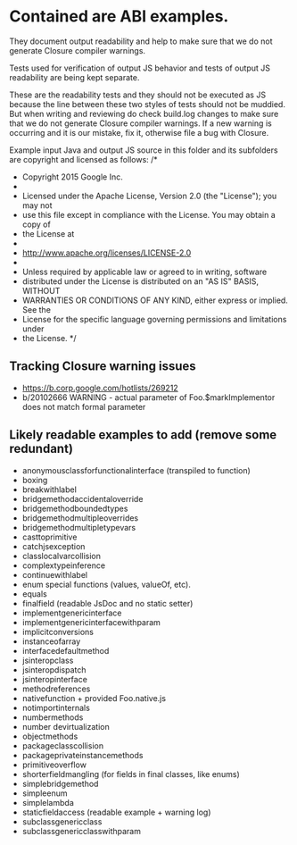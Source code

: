 # Contained are ABI examples.

They document output readability and help to make sure that we do not generate
Closure compiler warnings.

Tests used for verification of output JS behavior and tests of output JS
readability are being kept separate.

These are the readability tests and they should not be executed as JS
because the line between these two styles of tests should not be
muddied. But when writing and reviewing do check build.log changes to make
sure that we do not generate Closure compiler warnings. If a new warning is
occurring and it is our mistake, fix it, otherwise file a bug with Closure.

Example input Java and output JS source in this folder and its subfolders
are copyright and licensed as follows:
/*
 * Copyright 2015 Google Inc.
 *
 * Licensed under the Apache License, Version 2.0 (the "License"); you may not
 * use this file except in compliance with the License. You may obtain a copy of
 * the License at
 *
 * http://www.apache.org/licenses/LICENSE-2.0
 *
 * Unless required by applicable law or agreed to in writing, software
 * distributed under the License is distributed on an "AS IS" BASIS, WITHOUT
 * WARRANTIES OR CONDITIONS OF ANY KIND, either express or implied. See the
 * License for the specific language governing permissions and limitations under
 * the License.
 */

## Tracking Closure warning issues
- https://b.corp.google.com/hotlists/269212
- b/20102666 WARNING - actual parameter of Foo.$markImplementor does not match
  formal parameter

## Likely readable examples to add (remove some redundant)
- anonymousclassforfunctionalinterface (transpiled to function)
- boxing
- breakwithlabel
- bridgemethodaccidentaloverride
- bridgemethodboundedtypes
- bridgemethodmultipleoverrides
- bridgemethodmultipletypevars
- casttoprimitive
- catchjsexception
- classlocalvarcollision
- complextypeinference
- continuewithlabel
- enum special functions (values, valueOf, etc).
- equals
- finalfield (readable JsDoc and no static setter)
- implementgenericinterface
- implementgenericinterfacewithparam
- implicitconversions
- instanceofarray
- interfacedefaultmethod
- jsinteropclass
- jsinteropdispatch
- jsinteropinterface
- methodreferences
- nativefunction + provided Foo.native.js
- notimportinternals
- numbermethods
- number devirtualization
- objectmethods
- packageclasscollision
- packageprivateinstancemethods
- primitiveoverflow
- shorterfieldmangling (for fields in final classes, like enums)
- simplebridgemethod
- simpleenum
- simplelambda
- staticfieldaccess (readable example + warning log)
- subclassgenericclass
- subclassgenericclasswithparam
